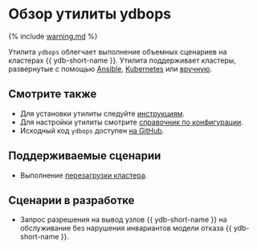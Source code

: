 # Обзор утилиты ydbops

{% include [warning.md](_includes/warning.md) %}

Утилита `ydbops` облегчает выполнение объемных сценариев на кластерах {{ ydb-short-name }}. Утилита поддерживает кластеры, развернутые с помощью [Ansible](../../devops/deployment-options/ansible/index.md), [Kubernetes](../../devops/deployment-options/kubernetes/index.md) или [вручную](../../devops/deployment-options/manual/index.md).

## Смотрите также

* Для установки утилиты следуйте [инструкциям](install.md).
* Для настройки утилиты смотрите [справочник по конфигурации](configuration.md).
* Исходный код `ydbops` доступен [на GitHub](https://github.com/ydb-platform/ydbops).

## Поддерживаемые сценарии

- Выполнение [перезагрузки кластера](rolling-restart-scenario.md).

## Сценарии в разработке

- Запрос разрешения на вывод узлов {{ ydb-short-name }} на обслуживание без нарушения инвариантов модели отказа {{ ydb-short-name }}.
